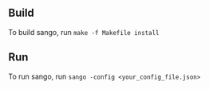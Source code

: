 ## Build

To build sango, run `make -f Makefile install`

## Run

To run sango, run `sango -config <your_config_file.json>`
